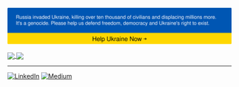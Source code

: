 [![Stand With Ukraine](https://raw.githubusercontent.com/vshymanskyy/StandWithUkraine/main/banner2-direct.svg)](https://vshymanskyy.github.io/StandWithUkraine/)

<a href="#">
  <img height=200 align="center" src="https://github-readme-stats.vercel.app/api?username=illenko&rank_icon=github" />
</a>
<a href="#">
  <img height=200 align="center" src="https://github-readme-stats.vercel.app/api/top-langs?username=illenko&layout=compact&langs_count=8&card_width=320" />
</a>
<hr/>

[![LinkedIn](https://img.shields.io/badge/linkedin-%230077B5.svg?style=for-the-badge&logo=linkedin&logoColor=white)](https://www.linkedin.com/in/killenko/)
[![Medium](https://img.shields.io/badge/Medium-12100E?style=for-the-badge&logo=medium&logoColor=white)](https://medium.com/@kostiantynillienko)
